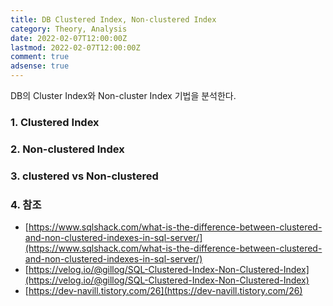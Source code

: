 ```yaml
---
title: DB Clustered Index, Non-clustered Index
category: Theory, Analysis
date: 2022-02-07T12:00:00Z
lastmod: 2022-02-07T12:00:00Z
comment: true
adsense: true
---
```


DB의 Cluster Index와 Non-cluster Index 기법을 분석한다.

### 1. Clustered Index

### 2. Non-clustered Index

### 3. clustered vs Non-clustered

### 4. 참조

* [https://www.sqlshack.com/what-is-the-difference-between-clustered-and-non-clustered-indexes-in-sql-server/](https://www.sqlshack.com/what-is-the-difference-between-clustered-and-non-clustered-indexes-in-sql-server/)
* [https://velog.io/@gillog/SQL-Clustered-Index-Non-Clustered-Index](https://velog.io/@gillog/SQL-Clustered-Index-Non-Clustered-Index)
* [https://dev-navill.tistory.com/26](https://dev-navill.tistory.com/26)